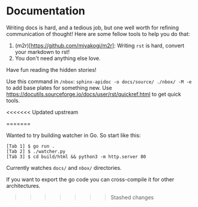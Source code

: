 # Documentation

Writing docs is hard, and a tedious job, but one well worth for refining communication of thought! Here are some fellow tools to help you do that:

1. (m2r)[https://github.com/miyakogi/m2r]: Writing `rst` is hard, convert your markdown to rst!
2. You don't need anything else love.

Have fun reading the hidden stories!

Use this command in `/nbox`: `sphinx-apidoc -o docs/source/ ./nbox/ -M -e` to add base plates for something new. Use https://docutils.sourceforge.io/docs/user/rst/quickref.html to get quick tools.

<<<<<<< Updated upstream
<!-- https://pdoc3.github.io/pdoc/ -->
=======
<!-- https://pdoc3.github.io/pdoc/ -->

Wanted to try building watcher in Go. So start like this:

```
[Tab 1] $ go run .
[Tab 2] $ ./watcher.py
[Tab 3] $ cd build/html && python3 -m http.server 80
```

Currently watches `docs/` and `nbox/` directories.

If you want to export the go code you can cross-compile it for other architectures.
>>>>>>> Stashed changes
